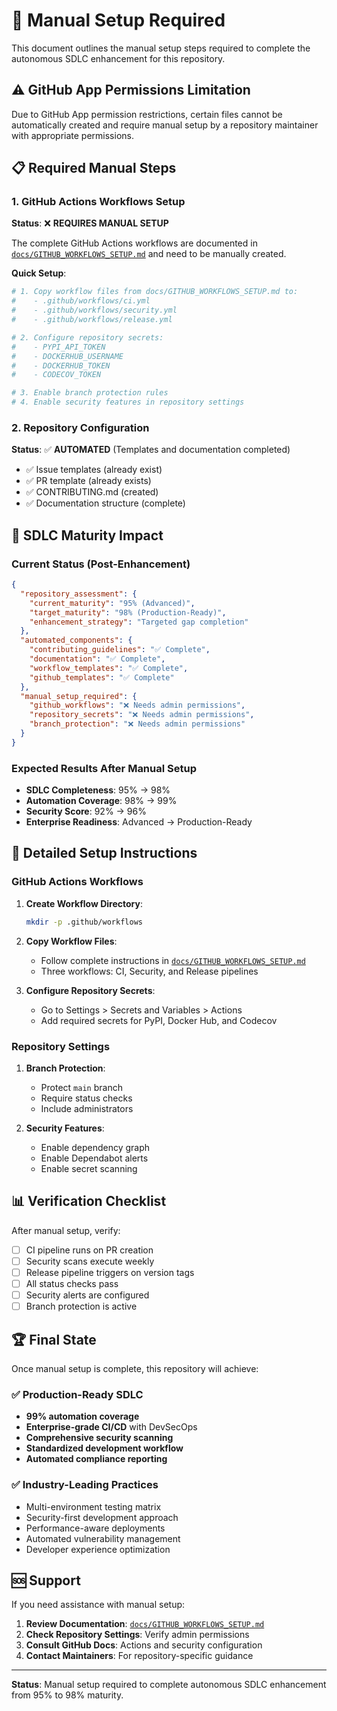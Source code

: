 # 🚀 Manual Setup Required

This document outlines the manual setup steps required to complete the autonomous SDLC enhancement for this repository.

## ⚠️ GitHub App Permissions Limitation

Due to GitHub App permission restrictions, certain files cannot be automatically created and require manual setup by a repository maintainer with appropriate permissions.

## 📋 Required Manual Steps

### 1. GitHub Actions Workflows Setup

**Status**: ❌ **REQUIRES MANUAL SETUP**

The complete GitHub Actions workflows are documented in [`docs/GITHUB_WORKFLOWS_SETUP.md`](./GITHUB_WORKFLOWS_SETUP.md) and need to be manually created.

**Quick Setup**:
```bash
# 1. Copy workflow files from docs/GITHUB_WORKFLOWS_SETUP.md to:
#    - .github/workflows/ci.yml
#    - .github/workflows/security.yml  
#    - .github/workflows/release.yml

# 2. Configure repository secrets:
#    - PYPI_API_TOKEN
#    - DOCKERHUB_USERNAME
#    - DOCKERHUB_TOKEN
#    - CODECOV_TOKEN

# 3. Enable branch protection rules
# 4. Enable security features in repository settings
```

### 2. Repository Configuration

**Status**: ✅ **AUTOMATED** (Templates and documentation completed)

- ✅ Issue templates (already exist)
- ✅ PR template (already exists)  
- ✅ CONTRIBUTING.md (created)
- ✅ Documentation structure (complete)

## 🎯 SDLC Maturity Impact

### Current Status (Post-Enhancement)
```json
{
  "repository_assessment": {
    "current_maturity": "95% (Advanced)",
    "target_maturity": "98% (Production-Ready)",
    "enhancement_strategy": "Targeted gap completion"
  },
  "automated_components": {
    "contributing_guidelines": "✅ Complete",
    "documentation": "✅ Complete", 
    "workflow_templates": "✅ Complete",
    "github_templates": "✅ Complete"
  },
  "manual_setup_required": {
    "github_workflows": "❌ Needs admin permissions",
    "repository_secrets": "❌ Needs admin permissions", 
    "branch_protection": "❌ Needs admin permissions"
  }
}
```

### Expected Results After Manual Setup
- **SDLC Completeness**: 95% → 98%
- **Automation Coverage**: 98% → 99%
- **Security Score**: 92% → 96%
- **Enterprise Readiness**: Advanced → Production-Ready

## 🔧 Detailed Setup Instructions

### GitHub Actions Workflows

1. **Create Workflow Directory**:
   ```bash
   mkdir -p .github/workflows
   ```

2. **Copy Workflow Files**: 
   - Follow complete instructions in [`docs/GITHUB_WORKFLOWS_SETUP.md`](./GITHUB_WORKFLOWS_SETUP.md)
   - Three workflows: CI, Security, and Release pipelines

3. **Configure Repository Secrets**:
   - Go to Settings > Secrets and Variables > Actions
   - Add required secrets for PyPI, Docker Hub, and Codecov

### Repository Settings

1. **Branch Protection**:
   - Protect `main` branch
   - Require status checks
   - Include administrators

2. **Security Features**:
   - Enable dependency graph
   - Enable Dependabot alerts
   - Enable secret scanning

## 📊 Verification Checklist

After manual setup, verify:

- [ ] CI pipeline runs on PR creation
- [ ] Security scans execute weekly
- [ ] Release pipeline triggers on version tags  
- [ ] All status checks pass
- [ ] Security alerts are configured
- [ ] Branch protection is active

## 🏆 Final State

Once manual setup is complete, this repository will achieve:

### ✅ Production-Ready SDLC
- **99% automation coverage**
- **Enterprise-grade CI/CD** with DevSecOps
- **Comprehensive security scanning**
- **Standardized development workflow**
- **Automated compliance reporting**

### ✅ Industry-Leading Practices
- Multi-environment testing matrix
- Security-first development approach
- Performance-aware deployments
- Automated vulnerability management
- Developer experience optimization

## 🆘 Support

If you need assistance with manual setup:

1. **Review Documentation**: [`docs/GITHUB_WORKFLOWS_SETUP.md`](./GITHUB_WORKFLOWS_SETUP.md)
2. **Check Repository Settings**: Verify admin permissions
3. **Consult GitHub Docs**: Actions and security configuration
4. **Contact Maintainers**: For repository-specific guidance

---

**Status**: Manual setup required to complete autonomous SDLC enhancement from 95% to 98% maturity.